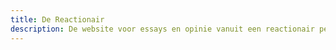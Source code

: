 ```yaml
---
title: De Reactionair
description: De website voor essays en opinie vanuit een reactionair perspectief.
---
```

